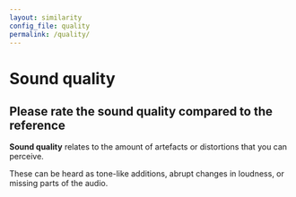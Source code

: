 ```yaml
---
layout: similarity
config_file: quality
permalink: /quality/
---
```


# Sound quality

## Please rate the sound quality compared to the reference

**Sound quality** relates to the amount of artefacts or distortions that you can
perceive.

These can be heard as tone-like additions, abrupt changes in loudness, or
missing parts of the audio.
